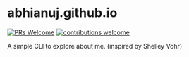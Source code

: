 # abhianuj.github.io

[![PRs Welcome](https://img.shields.io/badge/PRs-welcome-brightgreen.svg?style=flat-square)](http://makeapullrequest.com)
[![contributions welcome](https://img.shields.io/badge/contributions-welcome-brightgreen.svg?style=flat)](https://github.com/abhianuj/abhianuj.github.io/issues)

A simple CLI to explore about me.
(inspired by Shelley Vohr)
